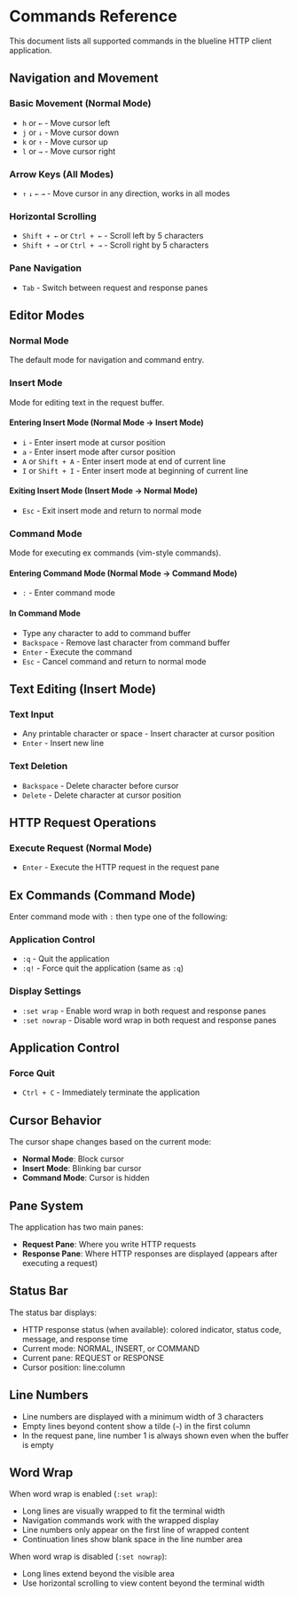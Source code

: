 # Commands Reference

This document lists all supported commands in the blueline HTTP client application.

## Navigation and Movement

### Basic Movement (Normal Mode)
- `h` or `←` - Move cursor left
- `j` or `↓` - Move cursor down  
- `k` or `↑` - Move cursor up
- `l` or `→` - Move cursor right

### Arrow Keys (All Modes)
- `↑` `↓` `←` `→` - Move cursor in any direction, works in all modes

### Horizontal Scrolling
- `Shift + ←` or `Ctrl + ←` - Scroll left by 5 characters
- `Shift + →` or `Ctrl + →` - Scroll right by 5 characters

### Pane Navigation
- `Tab` - Switch between request and response panes

## Editor Modes

### Normal Mode
The default mode for navigation and command entry.

### Insert Mode
Mode for editing text in the request buffer.

#### Entering Insert Mode (Normal Mode → Insert Mode)
- `i` - Enter insert mode at cursor position
- `a` - Enter insert mode after cursor position  
- `A` or `Shift + A` - Enter insert mode at end of current line
- `I` or `Shift + I` - Enter insert mode at beginning of current line

#### Exiting Insert Mode (Insert Mode → Normal Mode)
- `Esc` - Exit insert mode and return to normal mode

### Command Mode
Mode for executing ex commands (vim-style commands).

#### Entering Command Mode (Normal Mode → Command Mode)
- `:` - Enter command mode

#### In Command Mode
- Type any character to add to command buffer
- `Backspace` - Remove last character from command buffer
- `Enter` - Execute the command
- `Esc` - Cancel command and return to normal mode

## Text Editing (Insert Mode)

### Text Input
- Any printable character or space - Insert character at cursor position
- `Enter` - Insert new line

### Text Deletion
- `Backspace` - Delete character before cursor
- `Delete` - Delete character at cursor position

## HTTP Request Operations

### Execute Request (Normal Mode)
- `Enter` - Execute the HTTP request in the request pane

## Ex Commands (Command Mode)

Enter command mode with `:` then type one of the following:

### Application Control
- `:q` - Quit the application
- `:q!` - Force quit the application (same as `:q`)

### Display Settings  
- `:set wrap` - Enable word wrap in both request and response panes
- `:set nowrap` - Disable word wrap in both request and response panes

## Application Control

### Force Quit
- `Ctrl + C` - Immediately terminate the application

## Cursor Behavior

The cursor shape changes based on the current mode:
- **Normal Mode**: Block cursor
- **Insert Mode**: Blinking bar cursor  
- **Command Mode**: Cursor is hidden

## Pane System

The application has two main panes:
- **Request Pane**: Where you write HTTP requests
- **Response Pane**: Where HTTP responses are displayed (appears after executing a request)

## Status Bar

The status bar displays:
- HTTP response status (when available): colored indicator, status code, message, and response time
- Current mode: NORMAL, INSERT, or COMMAND
- Current pane: REQUEST or RESPONSE  
- Cursor position: line:column

## Line Numbers

- Line numbers are displayed with a minimum width of 3 characters
- Empty lines beyond content show a tilde (`~`) in the first column
- In the request pane, line number 1 is always shown even when the buffer is empty

## Word Wrap

When word wrap is enabled (`:set wrap`):
- Long lines are visually wrapped to fit the terminal width
- Navigation commands work with the wrapped display
- Line numbers only appear on the first line of wrapped content
- Continuation lines show blank space in the line number area

When word wrap is disabled (`:set nowrap`):
- Long lines extend beyond the visible area
- Use horizontal scrolling to view content beyond the terminal width